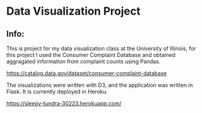 # Data Visualization Project

## Info:

This is project for my data visualization class at the University of Illinois, for this project I used the Consumer Complaint Database and obtained aggragated information from complaint counts using Pandas. 

https://catalog.data.gov/dataset/consumer-complaint-database

The visualizations were written with D3, and the application was written in Flask. It is currently deployed in Heroku.

https://sleepy-tundra-30223.herokuapp.com/
